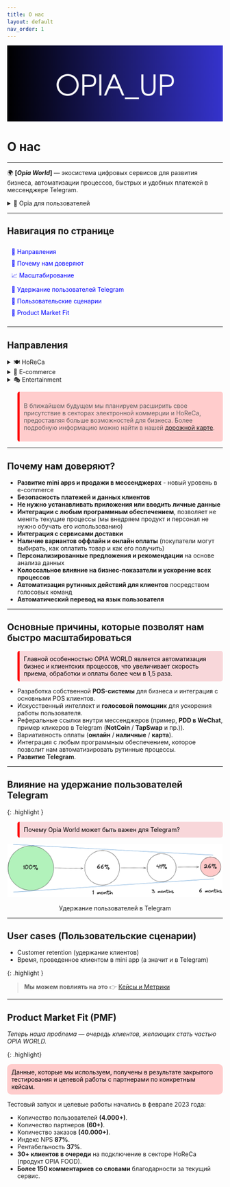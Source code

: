 ```yaml
---
title: О нас
layout: default
nav_order: 1
---
```

<img src="/assets/images/opia_up1.png" alt="logo">


# О нас
---

🌍 **[_Opia World_]** — экосистема цифровых сервисов для развития бизнеса, автоматизации процессов, быстрых и удобных платежей в мессенджере Telegram. 

<details>
  <summary>👫 Opia для пользователей</summary>
  <p><em><span style="font-family: Montserrat, sans-serif;">Экосистема, которая упрощает процесс покупок, онлайн-поиска, бронирования и предзаказов для пользователей мессенджера.</span></em></p>
</details>

---
## Навигация по странице
<div style="padding: 10px; border-radius: 10px; display: flex; flex-direction: column;">
    <a href="#directions" style="color: blue; text-decoration: none; margin-bottom: 10px;">🧭 Направления</a>
    <a href="#trust" style="color: blue; text-decoration: none; margin-bottom: 10px;">🤝 Почему нам доверяют</a>
    <a href="#scaling" style="color: blue; text-decoration: none; margin-bottom: 10px;">📈 Масштабирование</a>
    <a href="#telegram-retention" style="color: blue; text-decoration: none; margin-bottom: 10px;">📱 Удержание пользователей Telegram</a>
    <a href="#user-cases" style="color: blue; text-decoration: none; margin-bottom: 10px;">🔄 Пользовательские сценарии</a>
    <a href="#pmf" style="color: blue; text-decoration: none; border-radius: 5px;">💼 Product Market Fit</a>
</div>

---

## <a id="directions">Направления</a>

<details>
  <summary>🍽️ HoReCa</summary>
  <p><em><span style="font-family: Montserrat, sans-serif;">сектор услуг, объединяющий отрасли гостеприимства, ресторанного бизнеса и кейтеринга. Сектор охватывает предприятия, предоставляющие услуги по приему пищи и размещению гостей, такие как отели, рестораны, кафе, бары, закусочные и другие подобные заведения.</span></em></p>
</details>


<details>
  <summary>🛒 E-commerce</summary>
  <p><em><span style="font-family: Montserrat, sans-serif;">форма бизнеса, которая осуществляется через интернет, включая покупку и продажу товаров, услуг, цифровых продуктов и других видов коммерческих транзакций онлайн.</span></em></p>
</details>

<details>
  <summary>🎭 Entertainment</summary>
  <p><em><span style="font-family: Montserrat, sans-serif;">сфера деятельности, направленная на обеспечение развлечения, удовольствия и отдыха. Включает в себя различные виды досуга, такие как кино, театр, музыка, игры, спорт и другие развлечения.</span></em></p>
</details>


<blockquote style="background-color: #ffcccc; padding: 10px; border-left: 5px solid red; border-radius: 5px;">
<p>В ближайшем будущем мы планируем расширить свое присутствие в секторах электронной коммерции и HoReCa, предоставляя больше возможностей для бизнеса. Более подробную информацию можно найти в нашей <a href="https://opia-world.github.io/docs/road_map.html">дорожной карте</a>.</p>
</blockquote>

---

## <a id="trust">Почему нам доверяют?</a>

- **Развитие mini apps и продажи в мессенджерах** - новый уровень в e-commerce
- **Безопасность платежей и данных клиентов**
- **Не нужно устанавливать приложения или вводить личные данные**
- **Интеграции с любым программным обеспечением**, позволяет не менять текущие процессы (мы внедряем продукт и персонал не нужно обучать его использованию)
- **Интеграция с сервисами доставки**
- **Наличие вариантов оффлайн и онлайн оплаты** (покупатели могут выбирать, как оплатить товар и как его получить)
- **Персонализированные предложения и рекомендации** на основе анализа данных
- **Колоссальное влияние на бизнес-показатели и ускорение всех процессов**
- **Автоматизация рутинных действий для клиентов** посредством голосовых команд
- **Автоматический перевод на язык пользователя**

---

## <a id="scaling">Основные причины, которые позволят нам быстро масштабироваться</a>

<blockquote style="background-color: #f8d7da; color: black; border-left: 5px solid red; border-radius: 5px; padding: 10px;">
Главной особенностью OPIA WORLD является автоматизация бизнес и клиентских процессов, что увеличивает скорость приема, обработки и оплаты более чем в 1,5 раза.
</blockquote>


- Разработка собственной **POS-системы** для бизнеса и интеграция с основными POS клиентов.
- Искусственный интеллект и **голосовой помощник** для ускорения работы пользователя.
- Реферальные ссылки внутри мессенджеров (пример, **PDD в WeChat**, пример кликеров в Telegram (**NotCoin** / **TapSwap** и пр.)).
- Вариативность оплаты (**онлайн** / **наличные** / **карта**).
- Интеграция с любым программным обеспечением, которое позволит нам автоматизировать рутинные процессы.
- **Развитие Telegram**.

---

## <a id="telegram-retention">Влияние на удержание пользователей Telegram</a>

{: .highlight }
<blockquote style="background-color: #f8d7da; color: black; border-left: 5px solid red; border-radius: 5px; padding: 10px;">
Почему Opia World может быть важен для Telegram?
</blockquote>

![Удержание пользователей в Telegram](/assets/images/for_about.png "Удержание пользователей в Telegram")
<p style="text-align:center">Удержание пользователей в Telegram</p>

---

## <a id="user-cases">User cases (Пользовательские сценарии)</a>

- Customer retention (удержание клиентов)
- Время, проведенное клиентом в mini app (а значит и в Telegram)

{: .highlight }
> **Мы можем повлиять на это** 👉
> [Кейсы и Метрики](https://opia-world.github.io/docs/cases%20and%20metrics.html)

---

## <a id="pmf">Product Market Fit (PMF)</a>

_Теперь наша проблема — очередь клиентов, желающих стать частью OPIA WORLD._

{: .highlight}
<div style="background-color: #ffcccc; color: black; padding: 10px; border-radius: 10px;">
Данные, которые мы используем, получены в результате закрытого тестирования и целевой работы с партнерами по конкретным кейсам.
</div>


Тестовый запуск и целевые работы начались в феврале 2023 года:
- Количество пользователей **(4.000+)**.
- Количество партнеров **(60+)**.
- Количество заказов **(40.000+)**.
- Индекс NPS **87%**.
- Рентабельность **37%**.
- **30+ клиентов в очереди** на подключение в секторе HoReCa (продукт OPIA FOOD).
- **Более 150 комментариев со словами** благодарности за текущий сервис.
